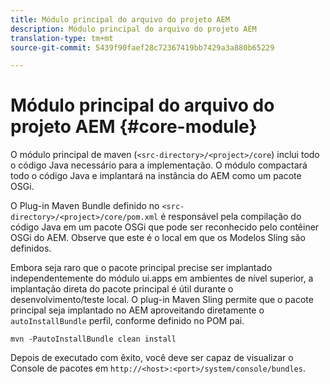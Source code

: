 ```yaml
---
title: Módulo principal do arquivo do projeto AEM
description: Módulo principal do arquivo do projeto AEM
translation-type: tm+mt
source-git-commit: 5439f90faef28c72367419bb7429a3a880b65229

---
```



# Módulo principal do arquivo do projeto AEM {#core-module}

O módulo principal de maven (`<src-directory>/<project>/core`) inclui todo o código Java necessário para a implementação. O módulo compactará todo o código Java e implantará na instância do AEM como um pacote OSGi.

O Plug-in Maven Bundle definido no `<src-directory>/<project>/core/pom.xml` é responsável pela compilação do código Java em um pacote OSGi que pode ser reconhecido pelo contêiner OSGi do AEM. Observe que este é o local em que os Modelos Sling são definidos.

Embora seja raro que o pacote principal precise ser implantado independentemente do módulo ui.apps em ambientes de nível superior, a implantação direta do pacote principal é útil durante o desenvolvimento/teste local. O plug-in Maven Sling permite que o pacote principal seja implantado no AEM aproveitando diretamente o `autoInstallBundle` perfil, conforme definido no POM [](overview.md#parent-pom)pai.

```
mvn -PautoInstallBundle clean install
```

Depois de executado com êxito, você deve ser capaz de visualizar o Console de pacotes em `http://<host>:<port>/system/console/bundles`.
